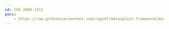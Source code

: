```yaml
---
id: CVE-2008-1311
pocs:
    - https://raw.githubusercontent.com/rapid7/metasploit-framework/master/modules/auxiliary/dos/windows/tftp/pt360_write.rb
---
```

